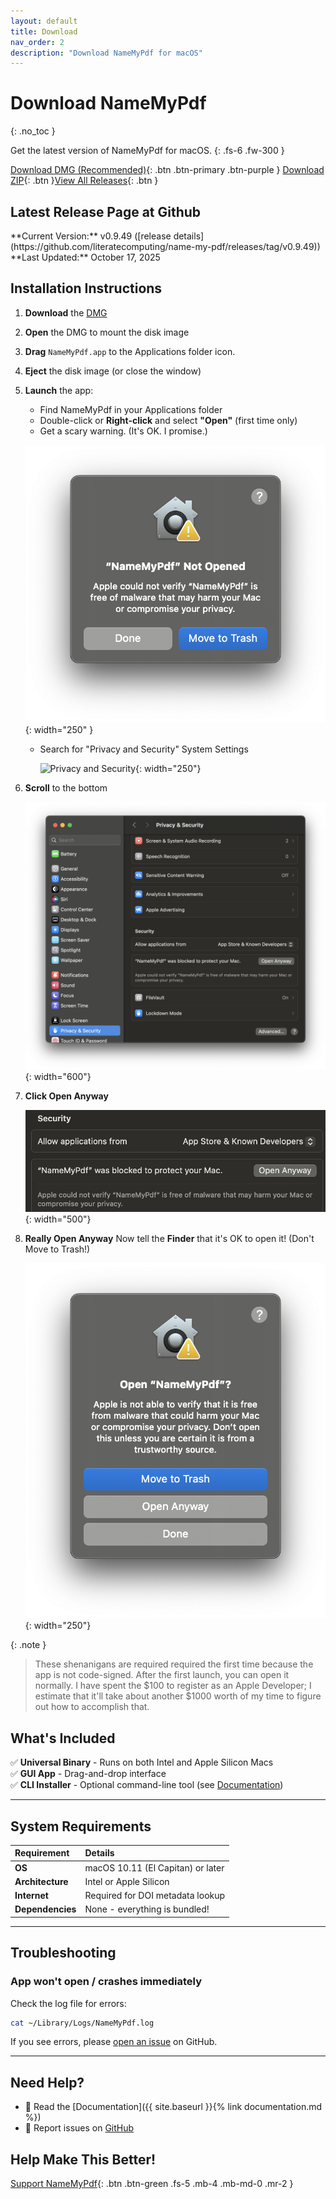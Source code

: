 ```yaml
---
layout: default
title: Download
nav_order: 2
description: "Download NameMyPdf for macOS"
---
```


# Download NameMyPdf

{: .no_toc }

Get the latest version of NameMyPdf for macOS.
{: .fs-6 .fw-300 }

<!-- VERSION-UPDATE-START -->

[Download DMG (Recommended)](https://github.com/literatecomputing/name-my-pdf/releases/download/v0.9.49/NameMyPdf-v0.9.49.dmg){: .btn .btn-primary .btn-purple }
[Download ZIP](https://github.com/literatecomputing/name-my-pdf/releases/download/v0.9.49/NameMyPdf-v0.9.49.zip){: .btn }<!-- VERSION-UPDATE-END -->[View All Releases](https://github.com/literatecomputing/name-my-pdf/releases){: .btn }

## Latest Release Page at Github

<!-- VERSION-UPDATE-START -->
<div class="code-example" markdown="1">
**Current Version:** v0.9.49 ([release details](https://github.com/literatecomputing/name-my-pdf/releases/tag/v0.9.49))
**Last Updated:** October 17, 2025
</div>
<!-- VERSION-UPDATE-END -->

## Installation Instructions

1. **Download** the <!-- VERSION-UPDATE-START -->[DMG](https://github.com/literatecomputing/name-my-pdf/releases/download/v0.9.49/NameMyPdf-v0.9.49.dmg)<!-- VERSION-UPDATE-END -->

2. **Open** the DMG to mount the disk image
3. **Drag** `NameMyPdf.app` to the Applications folder icon.
4. **Eject** the disk image (or close the window)
5. **Launch** the app:

   - Find NameMyPdf in your Applications folder
   - Double-click or **Right-click** and select **"Open"** (first time only)
   - Get a scary warning. (It's OK. I promise.)

   ![Not Opened warning](../images/NameMyPdfNotOpened.png){: width="250" }

   - Search for "Privacy and Security" System Settings

     ![Privacy and Security](../images/PrivacySecurity-top.png){: width="250"}

6. **Scroll** to the bottom

   ![Privacy and Security security options](../images/PrivacyAndSecurity-bottom.png){: width="600"}

7. **Click Open Anyway**

   ![Security open anyway](../images/OpenAnyway.png){: width="500"}

8. **Really Open Anyway** Now tell the **Finder** that it's OK to open it! (Don't Move to Trash!)

   ![Finder Open Anyway](../images/FinderOpenAnyway.png){: width="250"}

{: .note }

> These shenanigans are required required the first time because the app is not code-signed. After the first launch, you can open it normally. I have spent the $100 to register as an Apple Developer; I estimate that it'll take about another $1000 worth of my time to figure out how to accomplish that.

## What's Included

✅ **Universal Binary** - Runs on both Intel and Apple Silicon Macs  
✅ **GUI App** - Drag-and-drop interface  
✅ **CLI Installer** - Optional command-line tool (see [Documentation](documentation.html#command-line-usage))

---

## System Requirements

| Requirement      | Details                           |
| :--------------- | :-------------------------------- |
| **OS**           | macOS 10.11 (El Capitan) or later |
| **Architecture** | Intel or Apple Silicon            |
| **Internet**     | Required for DOI metadata lookup  |
| **Dependencies** | None - everything is bundled!     |

---

## Troubleshooting

### App won't open / crashes immediately

Check the log file for errors:

```bash
cat ~/Library/Logs/NameMyPdf.log
```

If you see errors, please [open an issue](https://github.com/literatecomputing/name-my-pdf/issues) on GitHub.

---

## Need Help?

- 📖 Read the [Documentation]({{ site.baseurl }}{% link documentation.md %})
- 🐛 Report issues on [GitHub](https://github.com/literatecomputing/name-my-pdf/issues)

## Help Make This Better!

[Support NameMyPdf](/donate.html){: .btn .btn-green .fs-5 .mb-4 .mb-md-0 .mr-2 }
